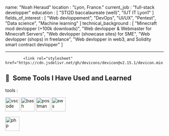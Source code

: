 name: "Noah Heraud"
location : "Lyon, France."
current_job : "full-stack developper"
education : [
  "STI2D baccalaureate (well)",
  "IUT IT Lyon1"
]
fields_of_interest : [
  "Web devloppement",
  "DevOps",
  "UI/UX",
  "Pentest",
  "Data science",
  "Machine learning"
]
technical_background : [
  "Minecraft mod devlopper (+100k downloads)",
  "Web devlopper & Webmaster for Minecraft Servers",
  "Web devlopper (showcase sites) for SME",
  "Web devlopper (shops) in freelance",
  "Web devlopper in web3, and Solidity smart contract devlopper"
]

---

            <link rel="stylesheet" href="https://cdn.jsdelivr.net/gh/devicons/devicon@v2.15.1/devicon.min.css">
          
<h2> 🚀 &nbsp;Some Tools I Have Used and Learned</h2>
tools :
<p align="left">
<img src="https://cdn.jsdelivr.net/gh/devicons/devicon/icons/visualstudio/visualstudio-plain.svg" alt="vscode" width="45" height="45"/>
<img src="https://cdn.jsdelivr.net/gh/devicons/devicon/icons/bash/bash-original.svg" alt="bash" width="45" height="45"/>
<img src="https://uxwing.com/wp-content/themes/uxwing/download/brands-and-social-media/postman-icon.png" alt="postman" width="45" height="45"/>
<img src="https://cdn.jsdelivr.net/gh/devicons/devicon/icons/amazonwebservices/amazonwebservices-original-wordmark.svg" alt="aws" width="45" height="45" />
            

</p>
<p align="left">
  <img src="https://cdn.jsdelivr.net/gh/devicons/devicon/icons/php/php-original.svg" alt="php" width="45" height="45"/>
</p>
